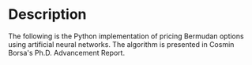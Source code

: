 # Description

The following is the Python implementation of pricing Bermudan options using artificial neural networks. The algorithm is presented in Cosmin Borsa's Ph.D. Advancement Report.

